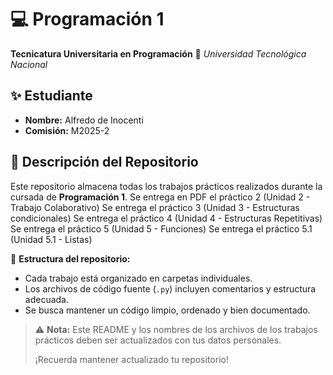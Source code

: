 # 💻 Programación 1
**Tecnicatura Universitaria en Programación**
📍 *Universidad Tecnológica Nacional*

## ✨ Estudiante
- **Nombre:** Alfredo de Inocenti
- **Comisión:** M2025-2

## 📂 Descripción del Repositorio
Este repositorio almacena todas los trabajos prácticos realizados durante la cursada de **Programación 1**.
Se entrega en PDF el práctico 2 (Unidad 2 - Trabajo Colaborativo)
Se entrega el práctico 3 (Unidad 3 - Estructuras condicionales)
Se entrega el práctico 4 (Unidad 4 - Estructuras Repetitivas)
Se entrega el práctico 5 (Unidad 5 - Funciones)
Se entrega el práctico 5.1 (Unidad 5.1 - Listas)

📌 **Estructura del repositorio:**
- Cada trabajo está organizado en carpetas individuales.
- Los archivos de código fuente (`.py`) incluyen comentarios y estructura adecuada.
- Se busca mantener un código limpio, ordenado y bien documentado.

> ⚠️ **Nota:**
> Este README y los nombres de los archivos de los trabajos prácticos deben ser actualizados con tus datos personales.
>
> ¡Recuerda mantener actualizado tu repositorio!

